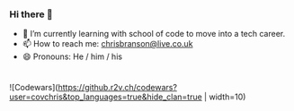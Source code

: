 ### Hi there 👋

- 🌱 I’m currently learning with school of code to move into a tech career.
- 📫 How to reach me: chrisbranson@live.co.uk
- 😄 Pronouns: He / him / his

<img src="(https://github.r2v.ch/codewars?user=covchris&top_languages=true&hide_clan=true" width="10" height="10">

![Codewars](https://github.r2v.ch/codewars?user=covchris&top_languages=true&hide_clan=true | width=10) 

